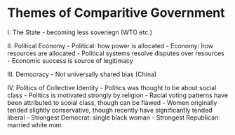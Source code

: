 Themes of Comparitive Government
================================

I.  The State
    -   becoming less soveriegn (WTO etc.)

II. Political Economy
    -   Political: how power is allocated
    -   Economy: how resources are allocated
    -   Political systems resolve disputes over resources
    -   Economic success is source of legitimacy

III. Democracy
    -   Not universally shared bias (China)

IV. Politics of Collective Identity
    -   Politics was thought to be about social class
    -   Politics is motivated strongly by religion
    -   Racial voting patterns have been attributed to scoial class,
        though can be flawed
    -   Women originally tended slightly conservative, though recently
        have significantly tended liberal
    -   Strongest Democrat: single black woman
    -   Strongest Republican: married white man


